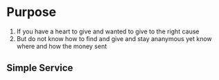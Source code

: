 # Purpose
1. If you have a heart to give and wanted to give to the right cause
2. But do not know how to find and give and stay ananymous yet know where and how the money sent 
## Simple Service

## 
